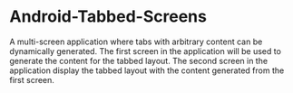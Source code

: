 # Android-Tabbed-Screens
A multi-screen application where tabs with arbitrary content can be dynamically generated. The first screen in the application will be used to generate the content for the tabbed layout. The second screen in the application display the tabbed layout with the content generated from the first screen.
